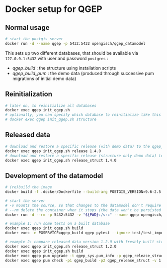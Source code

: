 Docker setup for QGEP
=========================

Normal usage
----------------

```bash
# start the postgis server
docker run -d --name qgep -p 5432:5432 opengisch/qgep_datamodel
```

This sets up two different databases, that should be available via `127.0.0.1:5432` with user and password `postgres` :

- *qgep_build* : the structure using installation scripts
- *qgep_build_pum* : the demo data (produced through successive pum migrations of initial demo data)

Reinitialization
----------------

```bash
# later on, to reinitialize all databases
docker exec qgep init_qgep.sh
# optionally, you can specify which database to reinitialize like this 
# docker exec qgep init_qgep.sh structure
```

Released data
----------------

```bash
# download and restore a specific release (with demo data) to the qgep_release database
docker exec qgep init_qgep.sh release 1.4.0
# download and restore a specific release (structure only demo data) to the qgep_release_struct database
docker exec qgep init_qgep.sh release_struct 1.4.0
```

Development of the datamodel
----------------

```bash
# (re)build the image
docker build -f .docker/Dockerfile --build-arg POSTGIS_VERSION=9.6-2.5 --tag opengisch/qgep_datamodel .

# start the server
# -v mounts the source, so that changes to the datamodel don't require rebuild
# --rm delete the container when it stops (the data won't be persisted !)
docker run -d --rm -p 5432:5432 -v "${PWD}:/src" --name qgep opengisch/qgep_datamodel

# example 1: run some tests on a built database
docker exec qgep init_qgep.sh build
docker exec -e PGSERVICE=qgep_build qgep pytest --ignore test/test_import.py

# example 2: compare released data version 1.2.0 with freshly built structure
docker exec qgep init_qgep.sh release_struct 1.2.0
docker exec qgep init_qgep.sh build
docker exec qgep pum upgrade -t qgep_sys.pum_info -p qgep_release_struct -d delta -v int SRID 2056
docker exec qgep pum check -p1 qgep_build -p2 qgep_release_struct -v 1
```
